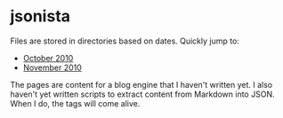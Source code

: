 # jsonista

Files are stored in directories based on dates. Quickly jump to:

* [October 2010](http://github.com/benatkin/jsonista/tree/master/2010/10/)
* [November 2010](http://github.com/benatkin/jsonista/tree/master/2010/11/)

The pages are content for a blog engine that I haven't written yet. I also
haven't yet written scripts to extract content from Markdown into JSON.
When I do, the tags will come alive.
